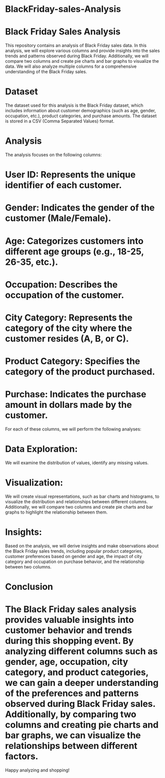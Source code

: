 # BlackFriday-sales-Analysis
# Black Friday Sales Analysis
This repository contains an analysis of Black Friday sales data. In this analysis, we will explore various columns and provide insights into the sales trends and patterns observed during Black Friday. Additionally, we will compare two columns and create pie charts and bar graphs to visualize the data. We will also analyze multiple columns for a comprehensive understanding of the Black Friday sales.

# Dataset
The dataset used for this analysis is the Black Friday dataset, which includes information about customer demographics (such as age, gender, occupation, etc.), product categories, and purchase amounts. The dataset is stored in a CSV (Comma Separated Values) format.

# Analysis
The analysis focuses on the following columns:

 # User ID: Represents the unique identifier of each customer.

 # Gender: Indicates the gender of the customer (Male/Female).

 # Age: Categorizes customers into different age groups (e.g., 18-25, 26-35, etc.).

# Occupation: Describes the occupation of the customer.

# City Category: Represents the category of the city where the customer resides (A, B, or C).

# Product Category: Specifies the category of the product purchased.

# Purchase: Indicates the purchase amount in dollars made by the customer.

For each of these columns, we will perform the following analyses:

# Data Exploration: 
We will examine the distribution of values, identify any missing values.

# Visualization:
We will create visual representations, such as bar charts and histograms, to visualize the distribution and relationships between different columns. Additionally, we will compare two columns and create pie charts and bar graphs to highlight the relationship between them.

# Insights:
Based on the analysis, we will derive insights and make observations about the Black Friday sales trends, including popular product categories, customer preferences based on gender and age, the impact of city category and occupation on purchase behavior, and the relationship between two columns.



# Conclusion
# The Black Friday sales analysis provides valuable insights into customer behavior and trends during this shopping event. By analyzing different columns such as gender, age, occupation, city category, and product categories, we can gain a deeper understanding of the preferences and patterns observed during Black Friday sales. Additionally, by comparing two columns and creating pie charts and bar graphs, we can visualize the relationships between different factors.

Happy analyzing and shopping!





